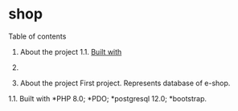 # shop
Table of contents
1. About the project
1.1. [Built with](https://www.google.com)
2.

1. About the project
First project. Represents database of e-shop. 

1.1. Built with
*PHP 8.0;
*PDO;
*postgresql 12.0;
*bootstrap.
